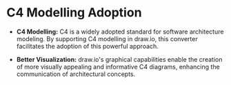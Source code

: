 # C4 Modelling Adoption

- **C4 Modelling:** C4 is a widely adopted standard for software architecture modeling. By supporting C4 modelling in draw.io, this converter facilitates the adoption of this powerful approach.

- **Better Visualization:** draw.io's graphical capabilities enable the creation of more visually appealing and informative C4 diagrams, enhancing the communication of architectural concepts.